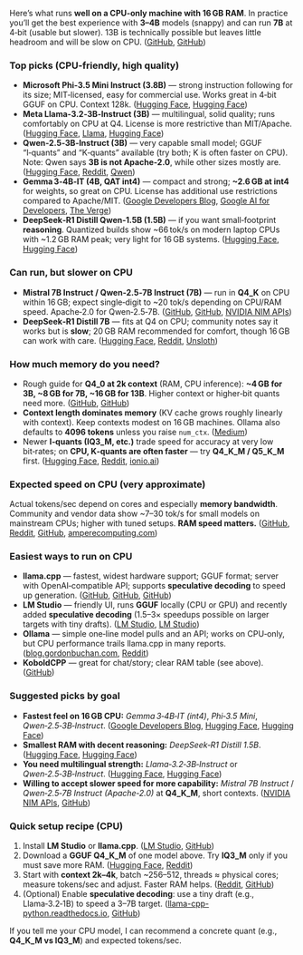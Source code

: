 Here’s what runs **well on a CPU‑only machine with 16 GB RAM**. In practice you’ll get the best experience with **3–4B** models (snappy) and can run **7B** at 4‑bit (usable but slower). 13B is technically possible but leaves little headroom and will be slow on CPU. ([GitHub][1], [GitHub][2])

### Top picks (CPU‑friendly, high quality)

* **Microsoft Phi‑3.5 Mini Instruct (3.8B)** — strong instruction following for its size; MIT‑licensed, easy for commercial use. Works great in 4‑bit GGUF on CPU. Context 128k. ([Hugging Face][3], [Hugging Face][4])
* **Meta Llama‑3.2‑3B‑Instruct (3B)** — multilingual, solid quality; runs comfortably on CPU at Q4. License is more restrictive than MIT/Apache. ([Hugging Face][5], [Llama][6], [Hugging Face][7])
* **Qwen‑2.5‑3B‑Instruct (3B)** — very capable small model; GGUF “I‑quants” and “K‑quants” available (try both; K is often faster on CPU). Note: Qwen says **3B is not Apache‑2.0**, while other sizes mostly are. ([Hugging Face][8], [Reddit][9], [Qwen][10])
* **Gemma 3‑4B‑IT (4B, QAT int4)** — compact and strong; **\~2.6 GB at int4** for weights, so great on CPU. License has additional use restrictions compared to Apache/MIT. ([Google Developers Blog][11], [Google AI for Developers][12], [The Verge][13])
* **DeepSeek‑R1 Distill Qwen‑1.5B (1.5B)** — if you want small‑footprint **reasoning**. Quantized builds show \~66 tok/s on modern laptop CPUs with \~1.2 GB RAM peak; very light for 16 GB systems. ([Hugging Face][14], [Hugging Face][15])

### Can run, but slower on CPU

* **Mistral 7B Instruct / Qwen‑2.5‑7B Instruct (7B)** — run in **Q4\_K** on CPU within 16 GB; expect single‑digit to \~20 tok/s depending on CPU/RAM speed. Apache‑2.0 for Qwen‑2.5‑7B. ([GitHub][1], [GitHub][16], [NVIDIA NIM APIs][17])
* **DeepSeek‑R1 Distill 7B** — fits at Q4 on CPU; community notes say it works but is **slow**; 20 GB RAM recommended for comfort, though 16 GB can work with care. ([Hugging Face][18], [Reddit][19], [Unsloth][20])

### How much memory do you need?

* Rough guide for **Q4\_0 at 2k context** (RAM, CPU inference): **\~4 GB for 3B, \~8 GB for 7B, \~16 GB for 13B**. Higher context or higher‑bit quants need more. ([GitHub][1], [GitHub][2])
* **Context length dominates memory** (KV cache grows roughly linearly with context). Keep contexts modest on 16 GB machines. Ollama also defaults to **4096 tokens** unless you raise `num_ctx`. ([Medium][21])
* Newer **I‑quants (IQ3\_M, etc.)** trade speed for accuracy at very low bit‑rates; on **CPU, K‑quants are often faster** — try **Q4\_K\_M / Q5\_K\_M** first. ([Hugging Face][8], [Reddit][9], [ionio.ai][22])

### Expected speed on CPU (very approximate)

Actual tokens/sec depend on cores and especially **memory bandwidth**. Community and vendor data show \~7–30 tok/s for small models on mainstream CPUs; higher with tuned setups. **RAM speed matters.** ([GitHub][23], [Reddit][24], [GitHub][25], [amperecomputing.com][26])

### Easiest ways to run on CPU

* **llama.cpp** — fastest, widest hardware support; GGUF format; server with OpenAI‑compatible API; supports **speculative decoding** to speed up generation. ([GitHub][27], [GitHub][28], [GitHub][29])
* **LM Studio** — friendly UI, runs **GGUF** locally (CPU or GPU) and recently added **speculative decoding** (1.5–3× speedups possible on larger targets with tiny drafts). ([LM Studio][30], [LM Studio][31])
* **Ollama** — simple one‑line model pulls and an API; works on CPU‑only, but CPU performance trails llama.cpp in many reports. ([blog.gordonbuchan.com][32], [Reddit][33])
* **KoboldCPP** — great for chat/story; clear RAM table (see above). ([GitHub][1])

### Suggested picks by goal

* **Fastest feel on 16 GB CPU:** *Gemma 3‑4B‑IT (int4)*, *Phi‑3.5 Mini*, *Qwen‑2.5‑3B‑Instruct*. ([Google Developers Blog][11], [Hugging Face][3], [Hugging Face][8])
* **Smallest RAM with decent reasoning:** *DeepSeek‑R1 Distill 1.5B*. ([Hugging Face][14], [Hugging Face][15])
* **You need multilingual strength:** *Llama‑3.2‑3B‑Instruct* or *Qwen‑2.5‑3B‑Instruct*. ([Hugging Face][5], [Hugging Face][8])
* **Willing to accept slower speed for more capability:** *Mistral 7B Instruct* / *Qwen‑2.5‑7B Instruct (Apache‑2.0)* at **Q4\_K\_M**, short contexts. ([NVIDIA NIM APIs][17], [GitHub][1])

### Quick setup recipe (CPU)

1. Install **LM Studio** or **llama.cpp**. ([LM Studio][30], [GitHub][27])
2. Download a **GGUF Q4\_K\_M** of one model above. Try **IQ3\_M** only if you must save more RAM. ([Hugging Face][8], [Reddit][9])
3. Start with **context 2k–4k**, batch \~256–512, threads ≈ physical cores; measure tokens/sec and adjust. Faster RAM helps. ([Reddit][24], [GitHub][23])
4. (Optional) Enable **speculative decoding**: use a tiny draft (e.g., Llama‑3.2‑1B) to speed a 3–7B target. ([llama-cpp-python.readthedocs.io][34], [GitHub][35])

If you tell me your CPU model, I can recommend a concrete quant (e.g., **Q4\_K\_M vs IQ3\_M**) and expected tokens/sec.

[1]: https://github.com/LostRuins/koboldcpp/wiki?utm_source=chatgpt.com "Home · LostRuins/koboldcpp Wiki - GitHub"
[2]: https://github.com/LostRuins/koboldcpp/wiki/Home/f5d5f03a9ba0af4ad1e07688a150cb9cb498f2da?utm_source=chatgpt.com "Home · LostRuins/koboldcpp Wiki · GitHub"
[3]: https://huggingface.co/microsoft/Phi-3.5-mini-instruct?utm_source=chatgpt.com "microsoft/Phi-3.5-mini-instruct - Hugging Face"
[4]: https://huggingface.co/microsoft/Phi-3.5-mini-instruct/blob/main/LICENSE?utm_source=chatgpt.com "LICENSE · microsoft/Phi-3.5-mini-instruct at main - Hugging Face"
[5]: https://huggingface.co/meta-llama/Llama-3.2-3B-Instruct?utm_source=chatgpt.com "meta-llama/Llama-3.2-3B-Instruct - Hugging Face"
[6]: https://www.llama.com/llama3_2/license/?utm_source=chatgpt.com "Llama 3.2 Community License Agreement"
[7]: https://huggingface.co/meta-llama/Llama-3.2-1B-Instruct?utm_source=chatgpt.com "meta-llama/Llama-3.2-1B-Instruct - Hugging Face"
[8]: https://huggingface.co/bartowski/Qwen2.5-3B-Instruct-GGUF?utm_source=chatgpt.com "bartowski/Qwen2.5-3B-Instruct-GGUF - Hugging Face"
[9]: https://www.reddit.com/r/LocalLLaMA/comments/1ba55rj/overview_of_gguf_quantization_methods/?utm_source=chatgpt.com "Overview of GGUF quantization methods : r/LocalLLaMA - Reddit"
[10]: https://qwenlm.github.io/blog/qwen2.5/?utm_source=chatgpt.com "Qwen2.5: A Party of Foundation Models! | Qwen"
[11]: https://developers.googleblog.com/en/gemma-3-quantized-aware-trained-state-of-the-art-ai-to-consumer-gpus/?utm_source=chatgpt.com "Gemma 3 QAT Models: Bringing state-of-the-Art AI to consumer GPUs"
[12]: https://ai.google.dev/gemma/terms?utm_source=chatgpt.com "Gemma Terms of Use | Google AI for Developers - Gemini API"
[13]: https://www.theverge.com/ai-artificial-intelligence/627968/google-gemma-3-open-ai-model?utm_source=chatgpt.com "Google calls Gemma 3 the most powerful AI model you can run on one GPU"
[14]: https://huggingface.co/NexaAI/DeepSeek-R1-Distill-Qwen-1.5B-NexaQuant?utm_source=chatgpt.com "NexaAI/DeepSeek-R1-Distill-Qwen-1.5B-NexaQuant - Hugging Face"
[15]: https://huggingface.co/hdnh2006/DeepSeek-R1-Distill-Qwen-1.5B-GGUF?utm_source=chatgpt.com "hdnh2006/DeepSeek-R1-Distill-Qwen-1.5B-GGUF - Hugging Face"
[16]: https://github.com/ggml-org/llama.cpp/discussions/8273?utm_source=chatgpt.com "Performance of llama.cpp on Snapdragon X Elite/Plus #8273 - GitHub"
[17]: https://build.nvidia.com/qwen/qwen2_5-7b-instruct/modelcard?utm_source=chatgpt.com "qwen2.5-7b-instruct Model by Qwen - NVIDIA NIM APIs"
[18]: https://huggingface.co/Mungert/DeepSeek-R1-Distill-Qwen-7B-GGUF?utm_source=chatgpt.com "Mungert/DeepSeek-R1-Distill-Qwen-7B-GGUF - Hugging Face"
[19]: https://www.reddit.com/r/selfhosted/comments/1ic8zil/yes_you_can_run_deepseekr1_locally_on_your_device/?utm_source=chatgpt.com "Yes, you can run DeepSeek-R1 locally on your device (20GB RAM ..."
[20]: https://unsloth.ai/blog/deepseekr1-dynamic?utm_source=chatgpt.com "Run DeepSeek-R1 Dynamic 1.58-bit - Unsloth AI"
[21]: https://medium.com/%40lyx_62906/context-kills-vram-how-to-run-llms-on-consumer-gpus-a785e8035632?utm_source=chatgpt.com "Context Kills VRAM: How to Run LLMs on consumer GPUs - Medium"
[22]: https://www.ionio.ai/blog/llms-on-cpu-the-power-of-quantization-with-gguf-awq-gptq?utm_source=chatgpt.com "LLMs on CPU: The Power of Quantization with GGUF, AWQ, & GPTQ"
[23]: https://github.com/ggml-org/llama.cpp/discussions/3167?utm_source=chatgpt.com "CPU Performance · ggml-org llama.cpp · Discussion #3167 - GitHub"
[24]: https://www.reddit.com/r/LocalLLaMA/comments/14ilo0t/extensive_llamacpp_benchmark_more_speed_on_cpu_7b/?utm_source=chatgpt.com "Extensive LLama.cpp benchmark & more speed on CPU, 7b to 30b ..."
[25]: https://github.com/ggerganov/llama.cpp/issues/34?utm_source=chatgpt.com "benchmarks? #34 - ggml-org/llama.cpp - GitHub"
[26]: https://amperecomputing.com/en/blogs/ai-is-expensive-but-it-does-not-need-to-be?utm_source=chatgpt.com "Llama me impressed! AI is expensive, but it does not need to be"
[27]: https://github.com/ggml-org/llama.cpp?utm_source=chatgpt.com "ggml-org/llama.cpp: LLM inference in C/C++ - GitHub"
[28]: https://raw.githubusercontent.com/ggml-org/llama.cpp/master/tools/server/README.md?utm_source=chatgpt.com "https://raw.githubusercontent.com/ggml-org/llama.c..."
[29]: https://github.com/ggerganov/llama.cpp/blob/master/examples/speculative/README.md?utm_source=chatgpt.com "llama.cpp/examples/speculative/README.md at master ... - GitHub"
[30]: https://lmstudio.ai/?utm_source=chatgpt.com "LM Studio - Discover, download, and run local LLMs"
[31]: https://lmstudio.ai/blog/lmstudio-v0.3.10?utm_source=chatgpt.com "LM Studio 0.3.10: Speculative Decoding"
[32]: https://blog.gordonbuchan.com/blog/index.php/2025/01/11/using-ollama-to-host-an-llm-on-cpu-only-equipment-to-enable-a-local-chatbot-and-llm-api-server/?utm_source=chatgpt.com "Using Ollama to host an LLM on CPU-only equipment to enable a ..."
[33]: https://www.reddit.com/r/LocalLLaMA/comments/1csgnbh/how_to_optimize_ollama_for_cpuonly_inference/?utm_source=chatgpt.com "How to optimize Ollama for CPU-only inference? : r/LocalLLaMA"
[34]: https://llama-cpp-python.readthedocs.io/?utm_source=chatgpt.com "Getting Started - llama-cpp-python"
[35]: https://github.com/ggml-org/llama.cpp/discussions/10466?utm_source=chatgpt.com "Speculative decoding potential for running big LLMs on consumer ..."
